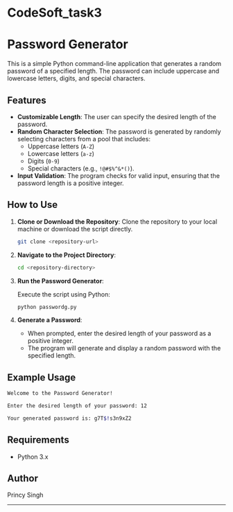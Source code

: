 # CodeSoft_task3

# Password Generator

This is a simple Python command-line application that generates a random password of a specified length. The password can include uppercase and lowercase letters, digits, and special characters.

## Features

- **Customizable Length**: The user can specify the desired length of the password.
- **Random Character Selection**: The password is generated by randomly selecting characters from a pool that includes:
  - Uppercase letters (`A-Z`)
  - Lowercase letters (`a-z`)
  - Digits (`0-9`)
  - Special characters (e.g., `!@#$%^&*()`).
- **Input Validation**: The program checks for valid input, ensuring that the password length is a positive integer.

## How to Use

1. **Clone or Download the Repository**: Clone the repository to your local machine or download the script directly.

   ```bash
   git clone <repository-url>
   ```

2. **Navigate to the Project Directory**:

   ```bash
   cd <repository-directory>
   ```

3. **Run the Password Generator**:

   Execute the script using Python:

   ```bash
   python passwordg.py
   ```

4. **Generate a Password**:

   - When prompted, enter the desired length of your password as a positive integer.
   - The program will generate and display a random password with the specified length.

## Example Usage

```bash
Welcome to the Password Generator!

Enter the desired length of your password: 12

Your generated password is: g7T$!s3n9xZ2
```

## Requirements

- Python 3.x

## Author

Princy Singh

---